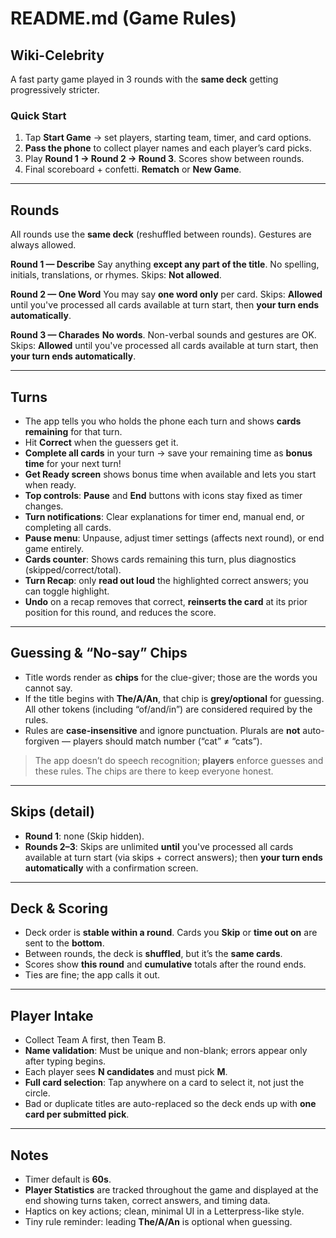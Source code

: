 # README.md (Game Rules)

## Wiki-Celebrity

A fast party game played in 3 rounds with the **same deck** getting progressively stricter.

### Quick Start

1. Tap **Start Game** → set players, starting team, timer, and card options.
2. **Pass the phone** to collect player names and each player’s card picks.
3. Play **Round 1 → Round 2 → Round 3**. Scores show between rounds.
4. Final scoreboard + confetti. **Rematch** or **New Game**.

---

## Rounds

All rounds use the **same deck** (reshuffled between rounds). Gestures are always allowed.

**Round 1 — Describe**
Say anything **except any part of the title**. No spelling, initials, translations, or rhymes.
Skips: **Not allowed**.

**Round 2 — One Word**
You may say **one word only** per card.
Skips: **Allowed** until you've processed all cards available at turn start, then **your turn ends automatically**.

**Round 3 — Charades**
**No words**. Non-verbal sounds and gestures are OK.
Skips: **Allowed** until you've processed all cards available at turn start, then **your turn ends automatically**.

---

## Turns

* The app tells you who holds the phone each turn and shows **cards remaining** for that turn.
* Hit **Correct** when the guessers get it.
* **Complete all cards** in your turn → save your remaining time as **bonus time** for your next turn!
* **Get Ready screen** shows bonus time when available and lets you start when ready.
* **Top controls**: **Pause** and **End** buttons with icons stay fixed as timer changes.
* **Turn notifications**: Clear explanations for timer end, manual end, or completing all cards.
* **Pause menu**: Unpause, adjust timer settings (affects next round), or end game entirely.
* **Cards counter**: Shows cards remaining this turn, plus diagnostics (skipped/correct/total).
* **Turn Recap**: only **read out loud** the highlighted correct answers; you can toggle highlight.
* **Undo** on a recap removes that correct, **reinserts the card** at its prior position for this round, and reduces the score.

---

## Guessing & “No-say” Chips

* Title words render as **chips** for the clue-giver; those are the words you cannot say.
* If the title begins with **The/A/An**, that chip is **grey/optional** for guessing. All other tokens (including “of/and/in”) are considered required by the rules.
* Rules are **case-insensitive** and ignore punctuation. Plurals are **not** auto-forgiven — players should match number (“cat” ≠ “cats”).

> The app doesn’t do speech recognition; **players** enforce guesses and these rules. The chips are there to keep everyone honest.

---

## Skips (detail)

* **Round 1**: none (Skip hidden).
* **Rounds 2–3**: Skips are unlimited **until** you've processed all cards available at turn start (via skips + correct answers); then **your turn ends automatically** with a confirmation screen.

---

## Deck & Scoring

* Deck order is **stable within a round**. Cards you **Skip** or **time out on** are sent to the **bottom**.
* Between rounds, the deck is **shuffled**, but it’s the **same cards**.
* Scores show **this round** and **cumulative** totals after the round ends.
* Ties are fine; the app calls it out.

---

## Player Intake

* Collect Team A first, then Team B.
* **Name validation**: Must be unique and non-blank; errors appear only after typing begins.
* Each player sees **N candidates** and must pick **M**.
* **Full card selection**: Tap anywhere on a card to select it, not just the circle.
* Bad or duplicate titles are auto-replaced so the deck ends up with **one card per submitted pick**.

---

## Notes

* Timer default is **60s**.
* **Player Statistics** are tracked throughout the game and displayed at the end showing turns taken, correct answers, and timing data.
* Haptics on key actions; clean, minimal UI in a Letterpress-like style.
* Tiny rule reminder: leading **The/A/An** is optional when guessing.
